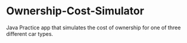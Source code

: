 # Ownership-Cost-Simulator
Java Practice app that simulates the cost of ownership for one of three different car types. 

